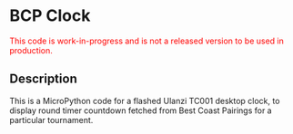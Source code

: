 # BCP Clock

<span style="color:red">

This code is work-in-progress and is not a released version to be used in production.

</span>

## Description

This is a MicroPython code for a flashed Ulanzi TC001 desktop clock, to display round timer countdown fetched from Best Coast Pairings for a particular tournament.